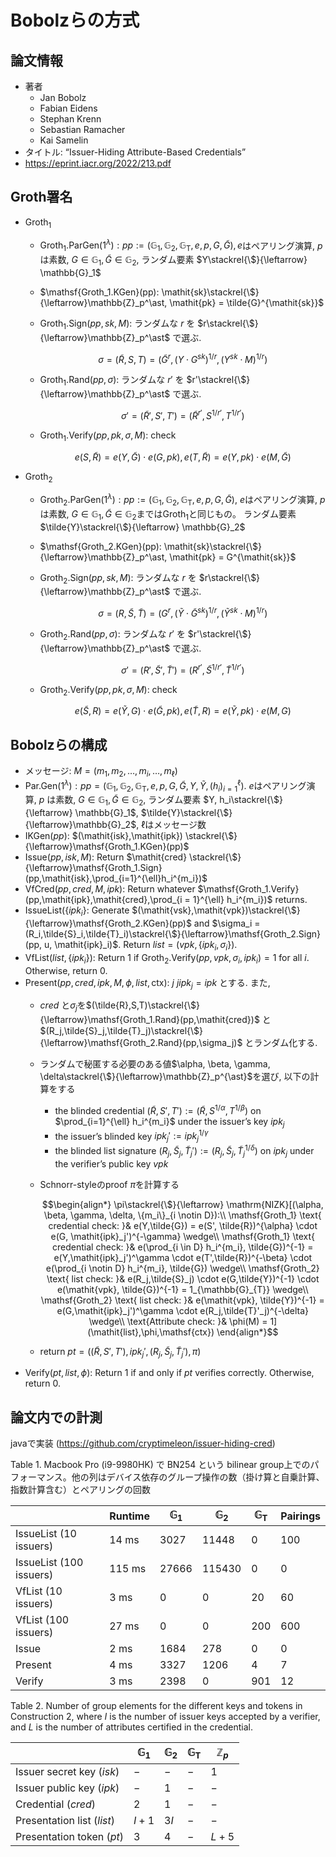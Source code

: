 # Bobolzらの方式

## 論文情報

- 著者
    - Jan Bobolz
    - Fabian Eidens
    - Stephan Krenn
    - Sebastian Ramacher
    - Kai Samelin
- タイトル: “Issuer-Hiding Attribute-Based Credentials”
- https://eprint.iacr.org/2022/213.pdf

## Groth署名

- $\mathsf{Groth_1}$
    - $\mathsf{Groth_1.ParGen}(1^\lambda): pp:=(\mathbb{G}_1, \mathbb{G}_2, \mathbb{G}_\mathrm{T}, e, p, G, \tilde{G}), e$はペアリング演算, $p$ は素数, $G\in \mathbb{G}_1, \tilde{G}\in \mathbb{G}_2$, ランダム要素 $Y\stackrel{\$}{\leftarrow} \mathbb{G}_1$
    - $\mathsf{Groth_1.KGen}(pp): \mathit{sk}\stackrel{\$}{\leftarrow}\mathbb{Z}_p^\ast, \mathit{pk} = \tilde{G}^{\mathit{sk}}$
    - $\mathsf{Groth_1.Sign}(pp, \mathit{sk},M):$ ランダムな $r$ を $r\stackrel{\$}{\leftarrow}\mathbb{Z}_p^\ast$ で選ぶ.

        ```math
        \sigma = (\tilde{R},S,T) = (\tilde{G}^r, (Y\cdot G^{\mathit{sk}})^{1/r}, (Y^{\mathit{sk}}\cdot M)^{1/r})
        ```
    
    - $\mathsf{Groth_1.Rand}(pp,\sigma):$ ランダムな $r'$ を $r'\stackrel{\$}{\leftarrow}\mathbb{Z}_p^\ast$ で選ぶ.
        
        ```math
        \sigma' = (\tilde{R}',S',T') = (\tilde{R}^{r'}, S^{1/r'}, T^{1/r'})
        ```
        
    - $\mathsf{Groth_1.Verify}(pp,\mathit{pk},\sigma,M):$  check
    
        ```math
        e(S,\tilde{R}) = e(Y,\tilde{G})\cdot e(G,\mathit{pk}), e(T,\tilde{R}) = e(Y,\mathit{pk})\cdot e(M,\tilde{G})
        ```
    
- $\mathsf{Groth_2}$
    - $\mathsf{Groth_2.ParGen}(1^\lambda): pp:=(\mathbb{G}_1, \mathbb{G}_2, \mathbb{G}_\mathrm{T}, e, p, G, \tilde{G})$, $\mathit{e}$はペアリング演算, $p$ は素数, $G\in \mathbb{G}_1, \tilde{G}\in \mathbb{G}_2$までは$\mathsf{Groth_1}$と同じもの。 ランダム要素 $\tilde{Y}\stackrel{\$}{\leftarrow} \mathbb{G}_2$
    - $\mathsf{Groth_2.KGen}(pp): \mathit{sk}\stackrel{\$}{\leftarrow}\mathbb{Z}_p^\ast, \mathit{pk} = G^{\mathit{sk}}$
    - $\mathsf{Groth_2.Sign}(pp, \mathit{sk},M):$ ランダムな $r$ を $r\stackrel{\$}{\leftarrow}\mathbb{Z}_p^\ast$ で選ぶ.
    
        ```math
        \sigma = (R,\tilde{S},\tilde{T}) = (G^r, (\tilde{Y}\cdot \tilde{G}^{\mathit{sk}})^{1/r}, (\tilde{Y}^{\mathit{sk}}\cdot M)^{1/r})
        ```
    
    - $\mathsf{Groth_2.Rand}(pp,\sigma):$ ランダムな $r'$ を $r'\stackrel{\$}{\leftarrow}\mathbb{Z}_p^\ast$ で選ぶ.
        
        ```math
        \sigma' = (R',\tilde{S}',\tilde{T}') = (R^{r'}, \tilde{S}^{1/r'}, \tilde{T}^{1/r'})
        ```
        
    - $\mathsf{Groth_2.Verify}(pp,\mathit{pk},\sigma,M):$  check
    
        ```math
        e(\tilde{S},R) = e(\tilde{Y},G)\cdot e(\tilde{G},\mathit{pk}), e(\tilde{T},R) = e(\tilde{Y},\mathit{pk})\cdot e(M,G)
        ```
    

## Bobolzらの構成

- メッセージ: $M = (m_1, m_2, \ldots, m_i, \ldots, m_\ell)$
- $\mathsf{Par.Gen}(1^\lambda): pp = (\mathbb{G}_1, \mathbb{G}_2, \mathbb{G}_\mathrm{T}, e, p, G, \tilde{G}, Y, \tilde{Y}, (h_i)_{i = 1}^{\ell})$.  $\mathit{e}$はペアリング演算, $p$ は素数, $G\in \mathbb{G}_1, \tilde{G}\in \mathbb{G}_2$, ランダム要素 $Y, h_i\stackrel{\$}{\leftarrow} \mathbb{G}_1$, $\tilde{Y}\stackrel{\$}{\leftarrow}\mathbb{G}_2$, $\ell$はメッセージ数
- $\mathsf{IKGen}(pp):$ $(\mathit{isk},\mathit{ipk}) \stackrel{\$}{\leftarrow}\mathsf{Groth_1.KGen}(pp)$
- $\mathsf{Issue}(pp,\mathit{isk},M)$: Return $\mathit{cred} \stackrel{\$}{\leftarrow}\mathsf{Groth_1.Sign}(pp,\mathit{isk},\prod_{i=1}^{\ell}h_i^{m_i})$
- $\mathsf{VfCred}(pp, \mathit{cred}, M, \mathit{ipk}):$ Return whatever $\mathsf{Groth_1.Verify}(pp,\mathit{ipk},\mathit{cred},\prod_{i = 1}^{\ell} h_i^{m_i})$ returns.
- $\mathsf{IssueList}(\{\mathit{ipk}_i\}:$  Generate $(\mathit{vsk},\mathit{vpk})\stackrel{\$}{\leftarrow}\mathsf{Groth_2.KGen}(pp)$ and $\sigma_i = (R_i,\tilde{S}_i,\tilde{T}_i)\stackrel{\$}{\leftarrow}\mathsf{Groth_2.Sign}(pp, u, \mathit{ipk}_i)$. Return $\mathit{list} = (\mathit{vpk},\{\mathit{ipk}_i,\sigma_i\})$.
- $\mathsf{VfList}(\mathit{list},\{\mathit{ipk}_i\}):$  Return 1 if $\mathsf{Groth_2.Verify}(pp, \mathit{vpk}, \sigma_i, \mathit{ipk}_i) = 1$ for all $i$. Otherwise, return 0.
- $\mathsf{Present}(pp, \mathit{cred}, \mathit{ipk}, M, \phi, \mathit{list}, \mathsf{ctx}):$  $j$ $j$$\mathit{ipk}_j = \mathit{ipk}$ とする. また,
    - $\mathit{cred}$ と$\sigma_j$を$(\tilde{R},S,T)\stackrel{\$}{\leftarrow}\mathsf{Groth_1.Rand}(pp,\mathit{cred})$ と $(R_j,\tilde{S}_j,\tilde{T}_j)\stackrel{\$}{\leftarrow}\mathsf{Groth_2.Rand}(pp,\sigma_j)$ とランダム化する.
    - ランダムで秘匿する必要のある値$\alpha, \beta, \gamma, \delta\stackrel{\$}{\leftarrow}\mathbb{Z}_p^{\ast}$を選び, 以下の計算をする
        - the blinded credential $(\tilde{R},S',T') := (\tilde{R},S^{1/\alpha}, T^{1/\beta})$ on $\prod_{i=1}^{\ell} h_i^{m_i}$ under the issuer’s key $\mathit{ipk}_j$
        - the issuer’s blinded key $\mathit{ipk}_j' := ipk_j^{1/\gamma}$
        - the blinded list signature $(R_j,\tilde{S}_j,\tilde{T}_j') := (R_j, \tilde{S}_j, \tilde{T}_j^{1/\delta})$ on $\mathit{ipk}_j$ under the verifier’s public key $\mathit{vpk}$
    - Schnorr-styleのproof $\pi$を計算する
    
        ```math
        \begin{align*}
        \pi\stackrel{\$}{\leftarrow} \mathrm{NIZK}[(\alpha, \beta, \gamma, \delta, \{m_i\}_{i \notin D}):\\
        \mathsf{Groth_1} \text{ credential check: }& e(Y,\tilde{G}) = e(S', \tilde{R})^{\alpha} \cdot e(G, \mathit{ipk}_j')^{-\gamma} \wedge\\
        \mathsf{Groth_1} \text{ credential check: }& e(\prod_{i \in D} h_i^{m_i}, \tilde{G})^{-1} = e(Y,\mathit{ipk}_j')^\gamma \cdot e(T',\tilde{R})^{-\beta} \cdot e(\prod_{i \notin D} h_i^{m_i}, \tilde{G}) \wedge\\
        \mathsf{Groth_2} \text{ list check: }& e(R_j,\tilde{S}_j) \cdot e(G,\tilde{Y})^{-1} \cdot e(\mathit{vpk}, \tilde{G})^{-1} = 1_{\mathbb{G}_{T}} \wedge\\
        \mathsf{Groth_2} \text{ list check: }& e(\mathit{vpk}, \tilde{Y})^{-1}  =  e(G,\mathit{ipk}_j')^\gamma \cdot e(R_j,\tilde{T}'_j)^{-\delta} \wedge\\
        \text{Attribute check: }& \phi(M) = 1](\mathit{list},\phi,\mathsf{ctx})
        \end{align*}
        ```
    
    - return $\mathit{pt} = ((\tilde{R}, S', T'), \mathit{ipk}_j', (R_j, \tilde{S}_j, \tilde{T}_j'), \pi)$
- $\mathsf{Verify}(\mathit{pt},\mathit{list},\phi):$ Return 1 if and only if $\mathit{pt}$ verifies correctly. Otherwise, return 0.

## 論文内での計測

javaで実装 (https://github.com/cryptimeleon/issuer-hiding-cred)

Table 1. Macbook Pro (i9-9980HK) で BN254 という bilinear group上でのパフォーマンス。他の列はデバイス依存のグループ操作の数（掛け算と自乗計算、指数計算含む）とペアリングの回数

|  | Runtime | $\mathbb{G}_1$ | $\mathbb{G}_2$ | $\mathbb{G}_\mathrm{T}$ | Pairings |
| --- | --- | --- | --- | --- | --- |
| $\mathsf{IssueList}$ (10 issuers) | 14 ms | 3027 | 11448 | 0 | 100 |
| $\mathsf{IssueList}$ (100 issuers) | 115 ms | 27666 | 115430 | 0 | 0 |
| $\mathsf{VfList}$ (10 issuers) | 3 ms | 0 | 0  | 20 | 60 |
| $\mathsf{VfList}$ (100 issuers) | 27 ms | 0 | 0 | 200 | 600 |
| Issue | 2 ms | 1684 | 278 | 0 | 0 |
| Present | 4 ms | 3327 | 1206 | 4 | 7 |
| Verify | 3 ms | 2398 | 0 | 901 | 12 |

Table 2. Number of group elements for the different keys and tokens in Construction 2, where $I$ is the number of issuer keys accepted by a verifier, and $L$ is the number of attributes certified in the credential.

|  | $\mathbb{G}_1$ | $\mathbb{G}_2$ | $\mathbb{G}_\mathrm{T}$ | $\mathbb{Z}_p$ |
| --- | --- | --- | --- | --- |
| Issuer secret key $(\mathit{isk})$ | $-$ | $-$ | $-$ | 1 |
| Issuer public key $(\mathit{ipk})$ | $-$ | $1$ | $-$ | $-$ |
| Credential $(\mathit{cred} )$ | $2$ | $1$ | $-$ | $-$ |
| Presentation list $(\mathit{list})$ | $I + 1$ | $3I$ | $-$ | $-$ |
| Presentation token $(\mathit{pt})$ | $3$ | $4$ | $-$ | $L+5$ |
